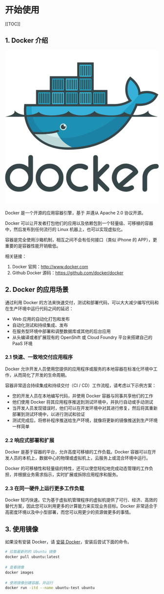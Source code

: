 # 开始使用

[[TOC]]

## 1. Docker 介绍

![docker logo](./images/docker-logo-svgrepo-com.svg)

Docker 是一个开源的应用容器引擎，基于 并遵从 Apache 2.0 协议开源。

Docker 可以让开发者打包他们的应用以及依赖包到一个轻量级、可移植的容器中，然后发布到任何流行的 Linux 机器上，也可以实现虚拟化。

容器是完全使用沙箱机制，相互之间不会有任何接口（类似 iPhone 的 APP），更重要的是容器性能开销极低。

相关链接：

1. Docker 官网：<http://www.docker.com>
2. Github Docker 源码：<https://github.com/docker/docker>

## 2. Docker 的应用场景

通过利用 Docker 的方法来快速交付，测试和部署代码，可以大大减少编写代码和在生产环境中运行代码之间的延迟：

- Web 应用的自动化打包和发布
- 自动化测试和持续集成、发布
- 在服务型环境中部署和调整数据库或其他的后台应用
- 从头编译或者扩展现有的 OpenShift 或 Cloud Foundry 平台来搭建自己的 PaaS 环境

### 2.1 快速、一致地交付应用程序

Docker 允许开发人员使用您提供的应用程序或服务的本地容器在标准化环境中工作，从而简化了开发的生命周期。

容器非常适合持续集成和持续交付（CI / CD）工作流程，请考虑以下示例方案：

- 您的开发人员在本地编写代码，并使用 Docker 容器与同事共享他们的工作
- 他们使用 Docker 将其应用程序推送到测试环境中，并执行自动或手动测试
- 当开发人员发现错误时，他们可以在开发环境中对其进行修复，然后将其重新部署到测试环境中，以进行测试和验证
- 测试完成后，将修补程序推送给生产环境，就像将更新的镜像推送到生产环境一样简单

### 2.2 响应式部署和扩展

Docker 是基于容器的平台，允许高度可移植的工作负载。Docker 容器可以在开发人员的本机上，数据中心的物理或虚拟机上，云服务上或混合环境中运行。

Docker 的可移植性和轻量级的特性，还可以使您轻松地完成动态管理的工作负担，并根据业务需求指示，实时扩展或拆除应用程序和服务。

### 2.3 在同一硬件上运行更多工作负载

Docker 轻巧快速。它为基于虚拟机管理程序的虚拟机提供了可行、经济、高效的替代方案，因此您可以利用更多的计算能力来实现业务目标。Docker 非常适合于高密度环境以及中小型部署，而您可以用更少的资源做更多的事情。

## 3. 使用镜像

如果没有安装 Docker，请 [安装 Docker](./install-docker.md)，安装后尝试下面的命令。

```bash
# 拉取最新的的 Ubuntu 镜像
docker pull ubuntu:latest

# 查看镜像
docker images

# 使用镜像创建容器，并运行
docker run -itd --name ubuntu-test ubuntu
```
